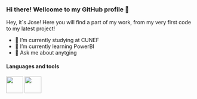 ### Hi there! Wellcome to my GitHub profile 👋

Hey, it´s Jose! Here you will find a part of my work, from my very first code to my latest project!

- 🔭 I’m currently studying at CUNEF
- 🌱 I’m currently learning PowerBI
- 💬 Ask me about anytging

#### Languages and tools
<code><img height="45" src="https://rstudio.com/wp-content/uploads/2018/10/RStudio-Logo-Flat.png"></code>
<code><img height="45" src="https://upload.wikimedia.org/wikipedia/commons/thumb/c/c3/Python-logo-notext.svg/1200px-Python-logo-notext.svg.png"></code>

